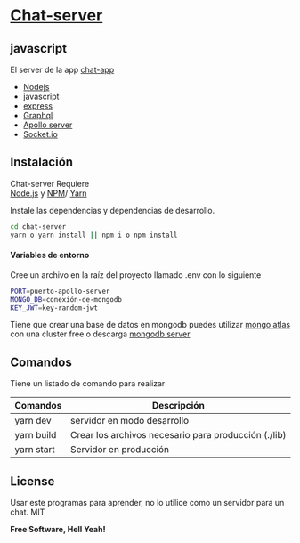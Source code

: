 # [Chat-server](https://openweathermap.jonathanleivag.cl/)

## javascript

El server de la app [chat-app](https://github.com/jonathanleivag/chat-app)

- [Nodejs](https://nodejs.org/es/)
- javascript
- [express](https://expressjs.com/)
- [Graphql](https://graphql.org/)
- [Apollo server](https://www.apollographql.com/)
- [Socket.io](https://socket.io/)

## Instalación

Chat-server Requiere  
[Node.js](https://nodejs.org/) y
[NPM](https://nodejs.org/)/
[Yarn](https://yarnpkg.com/)

Instale las dependencias y dependencias de desarrollo.

```sh
cd chat-server
yarn o yarn install || npm i o npm install
```

#### Variables de entorno

Cree un archivo en la raíz del proyecto llamado .env con lo siguiente

```sh
PORT=puerto-apollo-server
MONGO_DB=conexión-de-mongodb
KEY_JWT=key-random-jwt
```

Tiene que crear una base de datos en mongodb puedes utilizar [mongo atlas](https://www.mongodb.com/es/cloud/atlas) con una cluster free o descarga [mongodb server](https://www.mongodb.com/try/download/community)

## Comandos

Tiene un listado de comando para realizar

| Comandos   | Descripción                                          |
| ---------- | ---------------------------------------------------- |
| yarn dev   | servidor en modo desarrollo                          |
| yarn build | Crear los archivos necesario para producción (./lib) |
| yarn start | Servidor en producción                               |

## License

Usar este programas para aprender, no lo utilice como un servidor para un chat.
MIT

**Free Software, Hell Yeah!**
